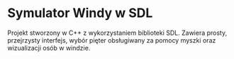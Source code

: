 # Symulator Windy w SDL

Projekt stworzony w C++ z wykorzystaniem biblioteki SDL.
Zawiera prosty, przejrzysty interfejs, wybór pięter obsługiwany za pomocy myszki oraz wizualizacji osób w windzie.
